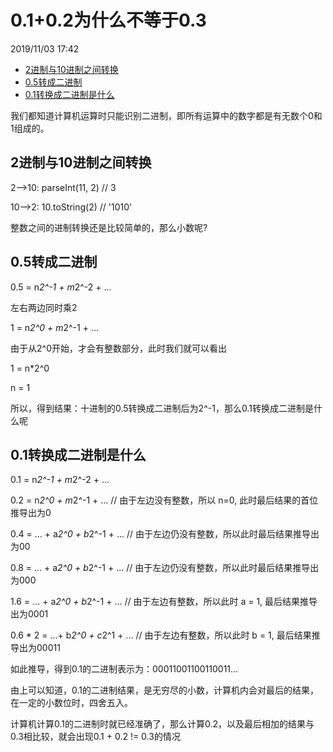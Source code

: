 # 0.1+0.2为什么不等于0.3

2019/11/03 17:42
<!-- TOC -->

- [2进制与10进制之间转换](#2进制与10进制之间转换)
- [0.5转成二进制](#05转成二进制)
- [0.1转换成二进制是什么](#01转换成二进制是什么)

<!-- /TOC -->

我们都知道计算机运算时只能识别二进制，即所有运算中的数字都是有无数个0和1组成的。

## 2进制与10进制之间转换

2——>10: parseInt(11, 2)  // 3

10——>2: 10.toString(2)   // '1010'

整数之间的进制转换还是比较简单的，那么小数呢?

## 0.5转成二进制

0.5 = n*2^-1 + m*2^-2 + ...

左右两边同时乘2

1 = n*2^0 + m*2^-1 + ...

由于从2^0开始，才会有整数部分，此时我们就可以看出

1 = n*2^0

n = 1

所以，得到结果：十进制的0.5转换成二进制后为2^-1，那么0.1转换成二进制是什么呢

## 0.1转换成二进制是什么

0.1 = n*2^-1 + m*2^-2 + ...

0.2 = n*2^0 + m*2^-1 + ...   // 由于左边没有整数，所以 n=0, 此时最后结果的首位推导出为0

0.4 = ... + a*2^0 + b*2^-1 + ...  // 由于左边仍没有整数，所以此时最后结果推导出为00

0.8 = ... + a*2^0 + b*2^-1 + ...  // 由于左边仍没有整数，所以此时最后结果推导出为000

1.6 = ... + a*2^0 + b*2^-1 + ...  // 由于左边有整数，所以此时 a = 1, 最后结果推导出为0001

0.6 * 2 = ...+ b*2^0 + c*2^1 + ...  // 由于左边有整数，所以此时 b = 1, 最后结果推导出为00011

如此推导，得到0.1的二进制表示为：00011001100110011...

由上可以知道，0.1的二进制结果，是无穷尽的小数，计算机内会对最后的结果，在一定的小数位时，四舍五入。

计算机计算0.1的二进制时就已经准确了，那么计算0.2，以及最后相加的结果与0.3相比较，就会出现0.1 + 0.2 != 0.3的情况
